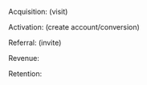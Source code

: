 

Acquisition:  (visit)

Activation:   (create account/conversion)

Referral:  (invite)

Revenue:  

Retention:
